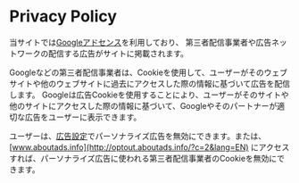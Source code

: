 # Privacy Policy

当サイトでは[Googleアドセンス](https://www.google.co.jp/adsense/start/#/?modal_active=none)を利用しており、
第三者配信事業者や広告ネットワークの配信する広告がサイトに掲載されます。

Googleなどの第三者配信事業者は、Cookieを使用して、ユーザーがそのウェブサイトや他のウェブサイトに過去にアクセスした際の情報に基づいて広告を配信します。
Googleは広告Cookieを使用することにより、ユーザーがそのサイトや他のサイトにアクセスした際の情報に基づいて、Googleやそのパートナーが適切な広告をユーザーに表示できます。

ユーザーは、[広告設定](https://adssettings.google.com/authenticated)でパーソナライズ広告を無効にできます。または、[www.aboutads.info](http://optout.aboutads.info/?c=2&lang=EN) にアクセスすれば、パーソナライズ広告に使われる第三者配信事業者のCookieを無効にできます。
